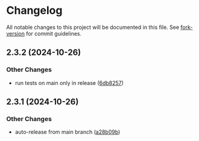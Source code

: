 # Changelog

All notable changes to this project will be documented in this file. See
[fork-version](https://github.com/eglavin/fork-version) for commit guidelines.

## 2.3.2 (2024-10-26)

### Other Changes

- run tests on main only in release
  ([6db8257](https://github.com/hugojosefson/deno-run-simple/commit/6db82574ce1617d0f9f088bc15cd623e5c50d986))

## 2.3.1 (2024-10-26)

### Other Changes

- auto-release from main branch
  ([a28b09b](https://github.com/hugojosefson/deno-run-simple/commit/a28b09bcd252ed55f1595885c66d0cbc4c566226))
